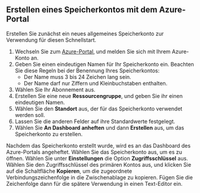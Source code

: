 ## <a name="create-a-storage-account-by-using-the-azure-portal"></a>Erstellen eines Speicherkontos mit dem Azure-Portal

Erstellen Sie zunächst ein neues allgemeines Speicherkonto zur Verwendung für diesen Schnellstart. 

1. Wechseln Sie zum [Azure-Portal](https://portal.azure.com/#create/Microsoft.StorageAccount-ARM), und melden Sie sich mit Ihrem Azure-Konto an. 
2. Geben Sie einen eindeutigen Namen für Ihr Speicherkonto ein. Beachten Sie diese Regeln bei der Benennung Ihres Speicherkontos:
    - Der Name muss 3 bis 24 Zeichen lang sein.
    - Der Name darf nur Ziffern und Kleinbuchstaben enthalten.
4. Wählen Sie Ihr Abonnement aus. 
5. Erstellen Sie eine neue **Ressourcengruppe**, und geben Sie ihr einen eindeutigen Namen. 
6. Wählen Sie den **Standort** aus, der für das Speicherkonto verwendet werden soll.
7. Lassen Sie die anderen Felder auf ihre Standardwerte festgelegt.
8. Wählen Sie **An Dashboard anheften** und dann **Erstellen** aus, um das Speicherkonto zu erstellen. 

Nachdem das Speicherkonto erstellt wurde, wird es an das Dashboard des Azure-Portals angeheftet. Wählen Sie das Speicherkonto aus, um es zu öffnen. Wählen Sie unter **Einstellungen** die Option **Zugriffsschlüssel** aus. Wählen Sie den Zugriffsschlüssel des primären Kontos aus, und klicken Sie auf die Schaltfläche **Kopieren**, um die zugeordnete Verbindungszeichenfolge in die Zwischenablage zu kopieren. Fügen Sie die Zeichenfolge dann für die spätere Verwendung in einen Text-Editor ein.

